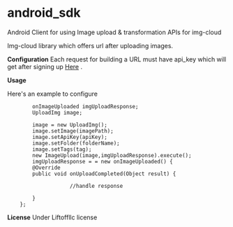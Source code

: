 # android_sdk
Android Client for using Image upload &amp; transformation APIs for img-cloud

Img-cloud library which offers url after uploading images.

<b>Configuration</b>
Each request for building a URL must have api_key which will get after signing up <a href="http://img-cloud.herokuapp.com/">Here</a> .

<b>Usage</b>

Here's an example to configure 

            onImageUploaded imgUploadResponse;
            UploadImg image;
            
            image = new UploadImg();
            image.setImage(imagePath);
            image.setApiKey(apiKey);
            image.setFolder(folderName);
            image.setTags(tag);
            new ImageUpload(image,imgUploadResponse).execute();
            imgUploadResponse = = new onImageUploaded() {
            @Override
            public void onUploadCompleted(Object result) {
                        
                        //handle response
               
            }
        };
        
<B>License</B>
Under Liftoffllc license 
